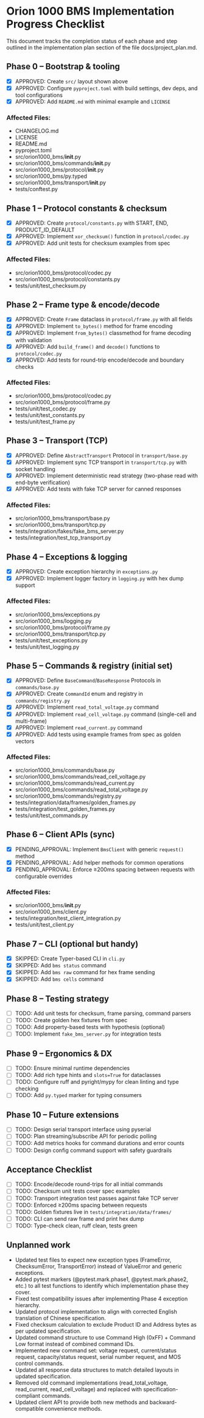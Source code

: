 # Orion 1000 BMS Implementation Progress Checklist

This document tracks the completion status of each phase and step outlined in the implementation plan section of the file docs/project_plan.md.

## Phase 0 – Bootstrap & tooling

- [x] APPROVED: Create `src/` layout shown above
- [x] APPROVED: Configure `pyproject.toml` with build settings, dev deps, and tool configurations
- [x] APPROVED: Add `README.md` with minimal example and `LICENSE`

### Affected Files:

- CHANGELOG.md
- LICENSE
- README.md
- pyproject.toml
- src/orion1000_bms/**init**.py
- src/orion1000_bms/commands/**init**.py
- src/orion1000_bms/protocol/**init**.py
- src/orion1000_bms/py.typed
- src/orion1000_bms/transport/**init**.py
- tests/conftest.py

## Phase 1 – Protocol constants & checksum

- [x] APPROVED: Create `protocol/constants.py` with START, END, PRODUCT_ID_DEFAULT
- [x] APPROVED: Implement `xor_checksum()` function in `protocol/codec.py`
- [x] APPROVED: Add unit tests for checksum examples from spec

### Affected Files:

- src/orion1000_bms/protocol/codec.py
- src/orion1000_bms/protocol/constants.py
- tests/unit/test_checksum.py

## Phase 2 – Frame type & encode/decode

- [x] APPROVED: Create `Frame` dataclass in `protocol/frame.py` with all fields
- [x] APPROVED: Implement `to_bytes()` method for frame encoding
- [x] APPROVED: Implement `from_bytes()` classmethod for frame decoding with validation
- [x] APPROVED: Add `build_frame()` and `decode()` functions to `protocol/codec.py`
- [x] APPROVED: Add tests for round-trip encode/decode and boundary checks

### Affected Files:

- src/orion1000_bms/protocol/codec.py
- src/orion1000_bms/protocol/frame.py
- tests/unit/test_codec.py
- tests/unit/test_constants.py
- tests/unit/test_frame.py

## Phase 3 – Transport (TCP)

- [x] APPROVED: Define `AbstractTransport` Protocol in `transport/base.py`
- [x] APPROVED: Implement sync TCP transport in `transport/tcp.py` with socket handling
- [x] APPROVED: Implement deterministic read strategy (two-phase read with end-byte verification)
- [x] APPROVED: Add tests with fake TCP server for canned responses

### Affected Files:

- src/orion1000_bms/transport/base.py
- src/orion1000_bms/transport/tcp.py
- tests/integration/fakes/fake_bms_server.py
- tests/integration/test_tcp_transport.py

## Phase 4 – Exceptions & logging

- [x] APPROVED: Create exception hierarchy in `exceptions.py`
- [x] APPROVED: Implement logger factory in `logging.py` with hex dump support

### Affected Files:
- src/orion1000_bms/exceptions.py
- src/orion1000_bms/logging.py
- src/orion1000_bms/protocol/frame.py
- src/orion1000_bms/transport/tcp.py
- tests/unit/test_exceptions.py
- tests/unit/test_logging.py

## Phase 5 – Commands & registry (initial set)

- [x] APPROVED: Define `BaseCommand`/`BaseResponse` Protocols in `commands/base.py`
- [x] APPROVED: Create `CommandId` enum and registry in `commands/registry.py`
- [x] APPROVED: Implement `read_total_voltage.py` command
- [x] APPROVED: Implement `read_cell_voltage.py` command (single-cell and multi-frame)
- [x] APPROVED: Implement `read_current.py` command
- [x] APPROVED: Add tests using example frames from spec as golden vectors

### Affected Files:
- src/orion1000_bms/commands/base.py
- src/orion1000_bms/commands/read_cell_voltage.py
- src/orion1000_bms/commands/read_current.py
- src/orion1000_bms/commands/read_total_voltage.py
- src/orion1000_bms/commands/registry.py
- tests/integration/data/frames/golden_frames.py
- tests/integration/test_golden_frames.py
- tests/unit/test_commands.py

## Phase 6 – Client APIs (sync)

- [x] PENDING_APPROVAL: Implement `BmsClient` with generic `request()` method
- [x] PENDING_APPROVAL: Add helper methods for common operations
- [x] PENDING_APPROVAL: Enforce ≥200ms spacing between requests with configurable overrides

### Affected Files:
- src/orion1000_bms/__init__.py
- src/orion1000_bms/client.py
- tests/integration/test_client_integration.py
- tests/unit/test_client.py

## Phase 7 – CLI (optional but handy)

- [x] SKIPPED: Create Typer-based CLI in `cli.py`
- [x] SKIPPED: Add `bms status` command
- [x] SKIPPED: Add `bms raw` command for hex frame sending
- [x] SKIPPED: Add `bms cells` command

## Phase 8 – Testing strategy

- [ ] TODO: Add unit tests for checksum, frame parsing, command parsers
- [ ] TODO: Create golden hex fixtures from spec
- [ ] TODO: Add property-based tests with hypothesis (optional)
- [ ] TODO: Implement `fake_bms_server.py` for integration tests

## Phase 9 – Ergonomics & DX

- [ ] TODO: Ensure minimal runtime dependencies
- [ ] TODO: Add rich type hints and `slots=True` for dataclasses
- [ ] TODO: Configure ruff and pyright/mypy for clean linting and type checking
- [ ] TODO: Add `py.typed` marker for typing consumers

## Phase 10 – Future extensions

- [ ] TODO: Design serial transport interface using pyserial
- [ ] TODO: Plan streaming/subscribe API for periodic polling
- [ ] TODO: Add metrics hooks for command durations and error counts
- [ ] TODO: Design config command support with safety guardrails

## Acceptance Checklist

- [ ] TODO: Encode/decode round-trips for all initial commands
- [ ] TODO: Checksum unit tests cover spec examples
- [ ] TODO: Transport integration test passes against fake TCP server
- [ ] TODO: Enforced ≥200ms spacing between requests
- [ ] TODO: Golden fixtures live in `tests/integration/data/frames/`
- [ ] TODO: CLI can send raw frame and print hex dump
- [ ] TODO: Type-check clean, ruff clean, tests green

## Unplanned work

- Updated test files to expect new exception types (FrameError, ChecksumError, TransportError) instead of ValueError and generic exceptions.
- Added pytest markers (@pytest.mark.phase1, @pytest.mark.phase2, etc.) to all test functions to identify which implementation phase they cover.
- Fixed test compatibility issues after implementing Phase 4 exception hierarchy.
- Updated protocol implementation to align with corrected English translation of Chinese specification.
- Fixed checksum calculation to exclude Product ID and Address bytes as per updated specification.
- Updated command structure to use Command High (0xFF) + Command Low format instead of combined command IDs.
- Implemented new command set: voltage request, current/status request, capacity/status request, serial number request, and MOS control commands.
- Updated all response data structures to match detailed layouts in updated specification.
- Removed old command implementations (read_total_voltage, read_current, read_cell_voltage) and replaced with specification-compliant commands.
- Updated client API to provide both new methods and backward-compatible convenience methods.
